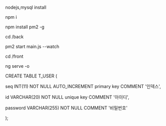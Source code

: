 
nodejs,mysql install

npm i

npm install pm2 -g

cd /back

pm2 start main.js --watch

cd /front

ng serve -o


CREATE TABLE T_USER (

seq INT(11) NOT NULL AUTO_INCREMENT primary key COMMENT '인덱스',

id VARCHAR(20) NOT NULL unique key COMMENT '아이디',

password VARCHAR(255) NOT NULL COMMENT '비밀번호'

);

